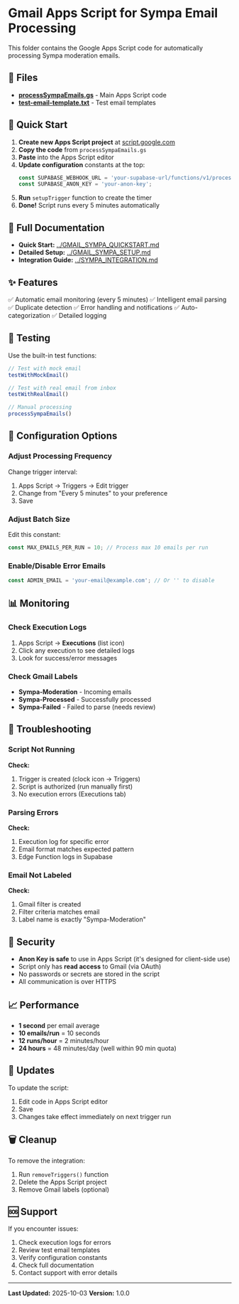 # Gmail Apps Script for Sympa Email Processing

This folder contains the Google Apps Script code for automatically processing Sympa moderation emails.

## 📁 Files

- **[processSympaEmails.gs](./processSympaEmails.gs)** - Main Apps Script code
- **[test-email-template.txt](./test-email-template.txt)** - Test email templates

## 🚀 Quick Start

1. **Create new Apps Script project** at [script.google.com](https://script.google.com)
2. **Copy the code** from `processSympaEmails.gs`
3. **Paste** into the Apps Script editor
4. **Update configuration** constants at the top:
   ```javascript
   const SUPABASE_WEBHOOK_URL = 'your-supabase-url/functions/v1/process-sympa-email';
   const SUPABASE_ANON_KEY = 'your-anon-key';
   ```
5. **Run** `setupTrigger` function to create the timer
6. **Done!** Script runs every 5 minutes automatically

## 📖 Full Documentation

- **Quick Start:** [../GMAIL_SYMPA_QUICKSTART.md](../GMAIL_SYMPA_QUICKSTART.md)
- **Detailed Setup:** [../GMAIL_SYMPA_SETUP.md](../GMAIL_SYMPA_SETUP.md)
- **Integration Guide:** [../SYMPA_INTEGRATION.md](../SYMPA_INTEGRATION.md)

## ✨ Features

✅ Automatic email monitoring (every 5 minutes)
✅ Intelligent email parsing
✅ Duplicate detection
✅ Error handling and notifications
✅ Auto-categorization
✅ Detailed logging

## 🧪 Testing

Use the built-in test functions:

```javascript
// Test with mock email
testWithMockEmail()

// Test with real email from inbox
testWithRealEmail()

// Manual processing
processSympaEmails()
```

## 🔧 Configuration Options

### Adjust Processing Frequency

Change trigger interval:
1. Apps Script → Triggers → Edit trigger
2. Change from "Every 5 minutes" to your preference
3. Save

### Adjust Batch Size

Edit this constant:
```javascript
const MAX_EMAILS_PER_RUN = 10; // Process max 10 emails per run
```

### Enable/Disable Error Emails

```javascript
const ADMIN_EMAIL = 'your-email@example.com'; // Or '' to disable
```

## 📊 Monitoring

### Check Execution Logs

1. Apps Script → **Executions** (list icon)
2. Click any execution to see detailed logs
3. Look for success/error messages

### Check Gmail Labels

- **Sympa-Moderation** - Incoming emails
- **Sympa-Processed** - Successfully processed
- **Sympa-Failed** - Failed to parse (needs review)

## 🐛 Troubleshooting

### Script Not Running

**Check:**
1. Trigger is created (clock icon → Triggers)
2. Script is authorized (run manually first)
3. No execution errors (Executions tab)

### Parsing Errors

**Check:**
1. Execution log for specific error
2. Email format matches expected pattern
3. Edge Function logs in Supabase

### Email Not Labeled

**Check:**
1. Gmail filter is created
2. Filter criteria matches email
3. Label name is exactly "Sympa-Moderation"

## 🔐 Security

- **Anon Key is safe** to use in Apps Script (it's designed for client-side use)
- Script only has **read access** to Gmail (via OAuth)
- No passwords or secrets are stored in the script
- All communication is over HTTPS

## 📈 Performance

- **1 second** per email average
- **10 emails/run** = 10 seconds
- **12 runs/hour** = 2 minutes/hour
- **24 hours** = 48 minutes/day (well within 90 min quota)

## 🔄 Updates

To update the script:

1. Edit code in Apps Script editor
2. Save
3. Changes take effect immediately on next trigger run

## 🗑️ Cleanup

To remove the integration:

1. Run `removeTriggers()` function
2. Delete the Apps Script project
3. Remove Gmail labels (optional)

## 🆘 Support

If you encounter issues:

1. Check execution logs for errors
2. Review test email templates
3. Verify configuration constants
4. Check full documentation
5. Contact support with error details

---

**Last Updated:** 2025-10-03
**Version:** 1.0.0

